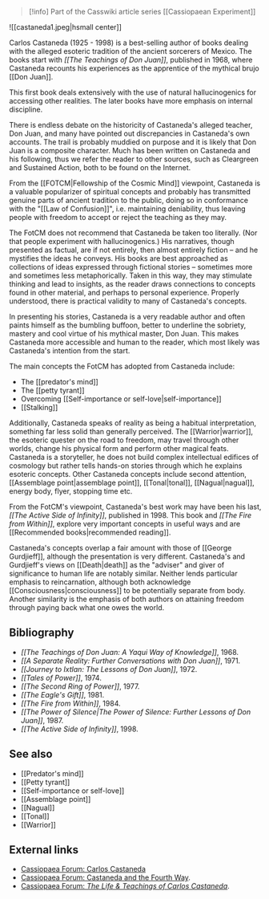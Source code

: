 > [!info] Part of the Casswiki article series [[Cassiopaean Experiment]]

![[castaneda1.jpeg|hsmall center]]


Carlos Castaneda (1925 - 1998) is a best-selling author of books dealing with the alleged esoteric tradition of the ancient sorcerers of Mexico. The books start with _[[The Teachings of Don Juan]]_, published in 1968, where Castaneda recounts his experiences as the apprentice of the mythical brujo [[Don Juan]].

This first book deals extensively with the use of natural hallucinogenics for accessing other realities. The later books have more emphasis on internal discipline.

There is endless debate on the historicity of Castaneda's alleged teacher, Don Juan, and many have pointed out discrepancies in Castaneda's own accounts. The trail is probably muddied on purpose and it is likely that Don Juan is a composite character. Much has been written on Castaneda and his following, thus we refer the reader to other sources, such as Cleargreen and Sustained Action, both to be found on the Internet.

From the [[FOTCM|Fellowship of the Cosmic Mind]] viewpoint, Castaneda is a valuable popularizer of spiritual concepts and probably has transmitted genuine parts of ancient tradition to the public, doing so in conformance with the "[[Law of Confusion]]", i.e. maintaining deniability, thus leaving people with freedom to accept or reject the teaching as they may.

The FotCM does not recommend that Castaneda be taken too literally. (Nor that people experiment with hallucinogenics.) His narratives, though presented as factual, are if not entirely, then almost entirely fiction – and he mystifies the ideas he conveys. His books are best approached as collections of ideas expressed through fictional stories – sometimes more and sometimes less metaphorically. Taken in this way, they may stimulate thinking and lead to insights, as the reader draws connections to concepts found in other material, and perhaps to personal experience. Properly understood, there is practical validity to many of Castaneda's concepts.

In presenting his stories, Castaneda is a very readable author and often paints himself as the bumbling buffoon, better to underline the sobriety, mastery and cool virtue of his mythical master, Don Juan. This makes Castaneda more accessible and human to the reader, which most likely was Castaneda's intention from the start.

The main concepts the FotCM has adopted from Castaneda include:

*   The [[predator's mind]]
*   The [[petty tyrant]]
*   Overcoming [[Self-importance or self-love|self-importance]]
*   [[Stalking]]

Additionally, Castaneda speaks of reality as being a habitual interpretation, something far less solid than generally perceived. The [[Warrior|warrior]], the esoteric quester on the road to freedom, may travel through other worlds, change his physical form and perform other magical feats. Castaneda is a storyteller, he does not build complex intellectual edifices of cosmology but rather tells hands-on stories through which he explains esoteric concepts. Other Castaneda concepts include second attention, [[Assemblage point|assemblage point]], [[Tonal|tonal]], [[Nagual|nagual]], energy body, flyer, stopping time etc.

From the FotCM's viewpoint, Castaneda's best work may have been his last, _[[The Active Side of Infinity]]_, published in 1998. This book and _[[The Fire from Within]]_, explore very important concepts in useful ways and are [[Recommended books|recommended reading]].

Castaneda's concepts overlap a fair amount with those of [[George Gurdjieff]], although the presentation is very different. Castaneda's and Gurdjieff's views on [[Death|death]] as the "adviser" and giver of significance to human life are notably similar. Neither lends particular emphasis to reincarnation, although both acknowledge [[Consciousness|consciousness]] to be potentially separate from body. Another similarity is the emphasis of both authors on attaining freedom through paying back what one owes the world.

Bibliography
------------

*   _[[The Teachings of Don Juan: A Yaqui Way of Knowledge]]_, 1968.
*   _[[A Separate Reality: Further Conversations with Don Juan]]_, 1971.
*   _[[Journey to Ixtlan: The Lessons of Don Juan]]_, 1972.
*   _[[Tales of Power]]_, 1974.
*   _[[The Second Ring of Power]]_, 1977.
*   _[[The Eagle's Gift]]_, 1981.
*   _[[The Fire from Within]]_, 1984.
*   _[[The Power of Silence|The Power of Silence: Further Lessons of Don Juan]]_, 1987.
*   _[[The Active Side of Infinity]]_, 1998.

See also
--------

*   [[Predator's mind]]
*   [[Petty tyrant]]
*   [[Self-importance or self-love]]
*   [[Assemblage point]]
*   [[Nagual]]
*   [[Tonal]]
*   [[Warrior]]

External links
--------------

*   [Cassiopaea Forum: Carlos Castaneda](https://cassiopaea.org/forum/index.php/topic,6992.0.html)
*   [Cassiopaea Forum: Castaneda and the Fourth Way](https://cassiopaea.org/forum/index.php/topic,8488.0.html).
*   [Cassiopaea Forum: _The Life & Teachings of Carlos Castaneda_](https://cassiopaea.org/forum/index.php/topic,10198.0.html).